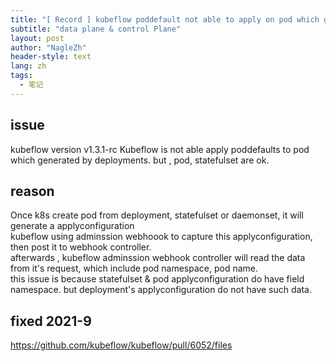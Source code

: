 ```yaml
---
title: "[ Record ] kubeflow poddefault not able to apply on pod which generated by deployment"
subtitle: "data plane & control Plane"
layout: post
author: "NagleZh"
header-style: text
lang: zh
tags:
  - 笔记
---
```


## issue
kubeflow version v1.3.1-rc
Kubeflow is not able apply poddefaults to pod which generated by deployments. but , pod, statefulset are ok.

## reason
Once  k8s create pod from deployment, statefulset or daemonset, it will generate a applyconfiguration  
kubeflow using adminssion webhoook to capture this applyconfiguration, then post it to webhook controller.  
afterwards , kubeflow adminssion webhook controller will read the data from it's request, which include pod namespace, pod name.  
this issue is because statefulset & pod applyconfiguration do have field namespace. but deployment's applyconfiguration do not have such data.  


## fixed 2021-9

https://github.com/kubeflow/kubeflow/pull/6052/files

